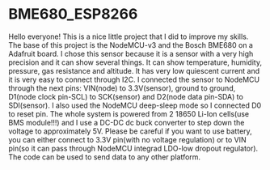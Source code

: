 # BME680_ESP8266
Hello everyone! This is a nice little project that I did to improve my skills. The base of this project is the NodeMCU-v3 and the Bosch BME680 on a Adafruit board. I chose this sensor because it is a sensor with a very high precision and it can show several things. It can show temperature, humidity, pressure, gas resistance and altitude. It has very low quiescent current and it is very easy to connect through I2C. I connected the sensor to NodeMCU through the next pins: VIN(node) to 3.3V(sensor), ground to ground, D1(node clock pin-SCL) to SCK(sensor) and D2(node data pin-SDA) to SDI(sensor). I also used the NodeMCU deep-sleep mode so I connected D0 to reset pin. The whole system is powered from 2 18650 Li-Ion cells(use BMS module!!!) and I use a DC-DC dc buck converter to step down the voltage to approximately 5V. Please be careful if you want to use battery, you can either connect to 3.3V pin(with no voltage regulation) or to VIN pin(so it can pass through NodeMCU integrad LDO-low dropout regulator). The code can be used to send data to any other platform.
